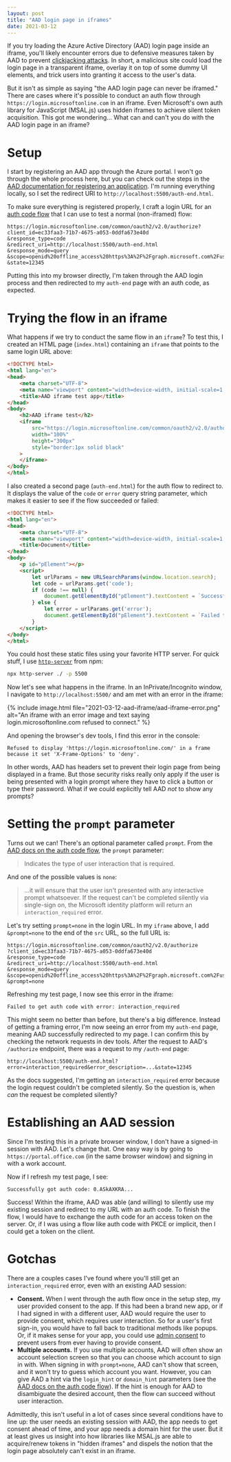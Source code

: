 ```yaml
---
layout: post
title: "AAD login page in iframes"
date: 2021-03-12
---
```


If you try loading the Azure Active Directory (AAD) login page inside an iframe, you'll likely encounter errors due to defensive measures taken by AAD to prevent [clickjacking attacks](https://owasp.org/www-community/attacks/Clickjacking). In short, a malicious site could load the login page in a transparent iframe, overlay it on top of some dummy UI elements, and trick users into granting it access to the user's data.

<!--more-->

But it isn't as simple as saying "the AAD login page can never be iframed." There are cases where it's possible to conduct an auth flow through `https://login.microsoftonline.com` in an iframe. Even Microsoft's own auth library for JavaScript (MSAL.js) uses hidden iframes to achieve silent token acquisition. This got me wondering... What can and can't you do with the AAD login page in an iframe?

# Setup

I start by registering an AAD app through the Azure portal. I won't go through the whole process here, but you can check out the steps in the [AAD documentation for registering an application](https://docs.microsoft.com/en-us/azure/active-directory/develop/quickstart-register-app). I'm running everything locally, so I set the redirect URI to `http://localhost:5500/auth-end.html`.

To make sure everything is registered properly, I craft a login URL for an [auth code flow](https://docs.microsoft.com/en-us/azure/active-directory/develop/v2-oauth2-auth-code-flow) that I can use to test a normal (non-iframed) flow:


```
https://login.microsoftonline.com/common/oauth2/v2.0/authorize?
client_id=ec33faa3-71b7-4675-a053-0ddfa673e40d
&response_type=code
&redirect_uri=http://localhost:5500/auth-end.html
&response_mode=query
&scope=openid%20offline_access%20https%3A%2F%2Fgraph.microsoft.com%2Fuser.read
&state=12345
```

Putting this into my browser directly, I'm taken through the AAD login process and then redirected to my `auth-end` page with an auth code, as expected.

# Trying the flow in an iframe

What happens if we try to conduct the same flow in an `iframe`? To test this, I created an HTML page (`index.html`) containing an `iframe` that points to the same login URL above:

```html
<!DOCTYPE html>
<html lang="en">
<head>
    <meta charset="UTF-8">
    <meta name="viewport" content="width=device-width, initial-scale=1.0">
    <title>AAD iframe test app</title>
</head>
<body>
    <h2>AAD iframe test</h2>
    <iframe
        src="https://login.microsoftonline.com/common/oauth2/v2.0/authorize?client_id=ec33faa3-71b7-4675-a053-0ddfa673e40d&response_type=code&redirect_uri=http://localhost:5500/auth-end.html&response_mode=query&scope=openid%20offline_access%20https%3A%2F%2Fgraph.microsoft.com%2Fuser.read"
        width="100%"
        height="300px"
        style="border:1px solid black"
    >
    </iframe>
</body>
</html>
```

I also created a second page (`auth-end.html`) for the auth flow to redirect to. It displays the value of the `code` or `error` query string parameter, which makes it easier to see if the flow succeeded or failed:

```html
<!DOCTYPE html>
<html lang="en">
<head>
    <meta charset="UTF-8">
    <meta name="viewport" content="width=device-width, initial-scale=1.0">
    <title>Document</title>
</head>
<body>
    <p id="pElement"></p>
    <script>
        let urlParams = new URLSearchParams(window.location.search);
        let code = urlParams.get('code');
        if (code !== null) {
            document.getElementById("pElement").textContent = `Successfully got auth code: ${code.substr(0, 10)}...`;
        } else {
            let error = urlParams.get('error');
            document.getElementById("pElement").textContent = `Failed to get auth code with error: ${error}`;
        }
    </script>
</body>
</html>
```

You could host these static files using your favorite HTTP server. For quick stuff, I use [`http-server`](https://www.npmjs.com/package/http-server) from npm:

```bash
npx http-server ./ -p 5500
```

Now let's see what happens in the iframe. In an InPrivate/Incognito window, I navigate to `http://localhost:5500/` and am met with an error in the iframe:

{% include image.html file="2021-03-12-aad-iframe/aad-iframe-error.png" alt="An iframe with an error image and text saying login.microsoftonline.com refused to connect." %}

And opening the browser's dev tools, I find this error in the console:

```
Refused to display 'https://login.microsoftonline.com/' in a frame because it set 'X-Frame-Options' to 'deny'.
```

In other words, AAD has headers set to prevent their login page from being displayed in a frame. But those security risks really only apply if the user is being presented with a login prompt where they have to click a button or type their password. What if we could explicitly tell AAD *not* to show any prompts?

# Setting the `prompt` parameter

Turns out we can! There's an optional parameter called `prompt`. From the [AAD docs on the auth code flow](https://docs.microsoft.com/en-us/azure/active-directory/develop/v2-oauth2-auth-code-flow#request-an-authorization-code), the `prompt` parameter:

> Indicates the type of user interaction that is required.

And one of the possible values is `none`:

> ...it will ensure that the user isn't presented with any interactive prompt whatsoever. If the request can't be completed silently via single-sign on, the Microsoft identity platform will return an `interaction_required` error.

Let's try setting `prompt=none` in the login URL. In my `iframe` above, I add `&prompt=none` to the end of the `src` URL, so the full URL is:

```
https://login.microsoftonline.com/common/oauth2/v2.0/authorize
?client_id=ec33faa3-71b7-4675-a053-0ddfa673e40d
&response_type=code
&redirect_uri=http://localhost:5500/auth-end.html
&response_mode=query
&scope=openid%20offline_access%20https%3A%2F%2Fgraph.microsoft.com%2Fuser.read
&prompt=none
```

Refreshing my test page, I now see this error in the iframe:

```
Failed to get auth code with error: interaction_required
```

This might seem no better than before, but there's a big difference. Instead of getting a framing error, I'm now seeing an error from my `auth-end` page, meaning AAD successfully redirected to my page. I can confirm this by checking the network requests in dev tools. After the request to AAD's `/authorize` endpoint, there was a request to my `/auth-end` page:

```
http://localhost:5500/auth-end.html?error=interaction_required&error_description=...&state=12345
```

As the docs suggested, I'm getting an `interaction_required` error because the login request couldn't be completed silently. So the question is, when *can* the request be completed silently?

# Establishing an AAD session

Since I'm testing this in a private browser window, I don't have a signed-in session with AAD. Let's change that. One easy way is by going to `https://portal.office.com` (in the same browser window) and signing in with a work account.

Now if I refresh my test page, I see:

```
Successfully got auth code: 0.ASkAXKRA...
```

Success! Within the iframe, AAD was able (and willing) to silently use my existing session and redirect to my URL with an auth code. To finish the flow, I would have to exchange the auth code for an access token on the server. Or, if I was using a flow like auth code with PKCE or implicit, then I could get a token on the client.

# Gotchas

There are a couples cases I've found where you'll still get an `interaction_required` error, even with an existing AAD session:

- **Consent.** When I went through the auth flow once in the setup step, my user provided consent to the app. If this had been a brand new app, or if I had signed in with a different user, AAD would require the user to provide consent, which requires user interaction. So for a user's first sign-in, you would have to fall back to traditional methods like popups. Or, if it makes sense for your app, you could use [admin consent](https://docs.microsoft.com/en-us/azure/active-directory/develop/v2-admin-consent) to prevent users from ever having to provide consent.
- **Multiple accounts.** If you use multiple accounts, AAD will often show an account selection screen so that you can choose which account to sign in with. When signing in with `prompt=none`, AAD can't show that screen, and it won't try to guess which account you want. However, you can give AAD a hint via the `login_hint` or `domain_hint` parameters (see the [AAD docs on the auth code flow](https://docs.microsoft.com/en-us/azure/active-directory/develop/v2-oauth2-auth-code-flow#request-an-authorization-code)). If the hint is enough for AAD to disambiguate the desired account, then the flow can succeed without user interaction.

Admittedly, this isn't useful in a lot of cases since several conditions have to line up: the user needs an existing session with AAD, the app needs to get consent ahead of time, and your app needs a domain hint for the user. But it at least gives us insight into how libraries like MSAL.js are able to acquire/renew tokens in "hidden iframes" and dispels the notion that the login page absolutely can't exist in an iframe.